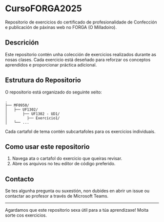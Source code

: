 # CursoFORGA2025
Repositorio de exercicios do certificado de profesionalidade de Confección e publicación de páxinas web no FORGA (O Milladoiro).

## Descrición
Este repositorio contén unha colección de exercicios realizados durante as nosas clases. Cada exercicio está deseñado para reforzar os conceptos aprendidos e proporcionar práctica adicional.

## Estrutura do Repositorio
O repositorio está organizado do seguinte xeito:

```
.
├── MF0950/
│   ├── UF1302/
│       ├── UF1302 - UD1/
│         ├── Exercicio1/
│   └── ...

```

Cada cartafol de tema contén subcartafoles para os exercicios individuais.

## Como usar este repositorio
1. Navega ata o cartafol do exercicio que queiras revisar.
2. Abre os arquivos no teu editor de código preferido.

## Contacto
Se tes algunha pregunta ou suxestión, non dubides en abrir un issue ou contactar ao profesor a través de Microsoft Teams.

---

Agardamos que este repositorio sexa útil para a túa aprendizaxe! 
Moita sorte cos exercicios.
